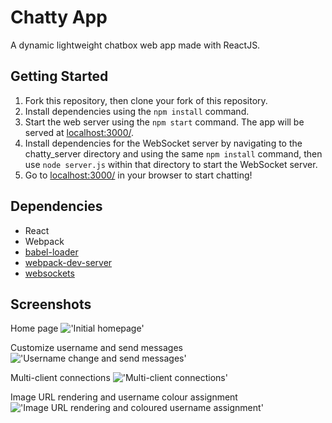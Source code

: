 Chatty App
=====================

A dynamic lightweight chatbox web app made with ReactJS.

## Getting Started

1. Fork this repository, then clone your fork of this repository.
2. Install dependencies using the `npm install` command.
3. Start the web server using the `npm start` command. The app will be served at <localhost:3000/>.
4. Install dependencies for the WebSocket server by navigating to the chatty_server directory and using the same `npm install` command, then use `node server.js` within that directory to start the WebSocket server.
5. Go to <localhost:3000/> in your browser to start chatting!

## Dependencies

* React
* Webpack
* [babel-loader](https://github.com/babel/babel-loader)
* [webpack-dev-server](https://github.com/webpack/webpack-dev-server)
* [websockets](https://github.com/websockets/ws)

## Screenshots

Home page
!['Initial homepage'](https://github.com/subclinical/chatty-app/blob/master/docs/first-look.png?raw=true)

Customize username and send messages
!['Username change and send messages'](https://github.com/subclinical/chatty-app/blob/master/docs/name-change-message.png?raw=true)

Multi-client connections
!['Multi-client connections'](https://github.com/subclinical/chatty-app/blob/master/docs/two-clients.png?raw=true)

Image URL rendering and username colour assignment
!['Image URL rendering and coloured username assignment'](https://github.com/subclinical/chatty-app/blob/master/docs/image-render.png?raw=true)